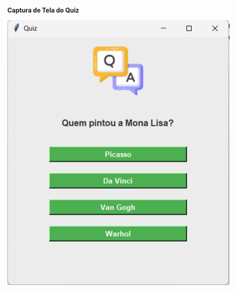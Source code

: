 **Captura de Tela do Quiz**

![Captura de Tela do Quiz](https://raw.githubusercontent.com/igormaiadm/QuizEmPython/main/QuizEmPython.jpg)
